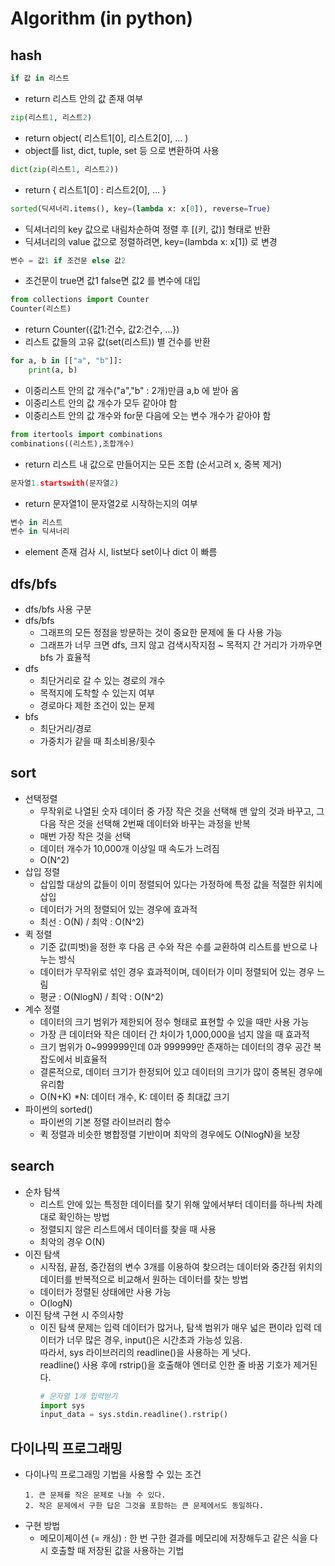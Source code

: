 # Algorithm (in python)

## hash
``` python
if 값 in 리스트
```
- return 리스트 안의 값 존재 여부

``` python
zip(리스트1, 리스트2)
```
- return object( 리스트1[0], 리스트2[0], ... )
- object를 list, dict, tuple, set 등 으로 변환하여 사용

``` python
dict(zip(리스트1, 리스트2))
```
- return { 리스트1[0] : 리스트2[0], ... }

``` python
sorted(딕셔너리.items(), key=(lambda x: x[0]), reverse=True)
```
- 딕셔너리의 key 값으로 내림차순하여 정렬 후 [(키, 값)] 형태로 반환
- 딕셔너리의 value 값으로 정렬하려면, key=(lambda x: x[1]) 로 변경

``` python
변수 = 값1 if 조건문 else 값2
```
- 조건문이 true면 값1 false면 값2 를 변수에 대입

``` python
from collections import Counter
Counter(리스트)
```
- return Counter({값1:건수, 값2:건수, ...})
- 리스트 값들의 고유 값(set(리스트)) 별 건수를 반환

``` python
for a, b in [["a", "b"]]:
    print(a, b)
```
- 이중리스트 안의 값 개수("a","b" : 2개)만큼 a,b 에 받아 옴
- 이중리스트 안의 값 개수가 모두 같아야 함
- 이중리스트 안의 값 개수와 for문 다음에 오는 변수 개수가 같아야 함

``` python
from itertools import combinations
combinations((리스트),조합개수)
```
- return 리스트 내 값으로 만들어지는 모든 조합 (순서고려 x, 중복 제거)

``` python
문자열1.startswith(문자열2)
```
- return 문자열1이 문자열2로 시작하는지의 여부

``` python
변수 in 리스트
변수 in 딕셔너리
```
- element 존재 검사 시, list보다 set이나 dict 이 빠름

## dfs/bfs
- dfs/bfs 사용 구분
- dfs/bfs
    - 그래프의 모든 정점을 방문하는 것이 중요한 문제에 둘 다 사용 가능
    - 그래프가 너무 크면 dfs, 크지 않고 검색시작지점 ~ 목적지 간 거리가 가까우면 bfs 가 효율적
- dfs
    - 최단거리로 갈 수 있는 경로의 개수
    - 목적지에 도착할 수 있는지 여부
    - 경로마다 제한 조건이 있는 문제
- bfs
    - 최단거리/경로
    - 가중치가 같을 때 최소비용/횟수

## sort
- 선택정렬
  - 무작위로 나열된 숫자 데이터 중 가장 작은 것을 선택해 맨 앞의 것과 바꾸고, 그 다음 작은 것을 선택해 2번째 데이터와 바꾸는 과정을 반복
  - 매번 가장 작은 것을 선택
  - 데이터 개수가 10,000개 이상일 때 속도가 느려짐
  - O(N^2)
- 삽입 정렬
  - 삽입할 대상의 값들이 이미 정렬되어 있다는 가정하에 특정 값을 적절한 위치에 삽입
  - 데이터가 거의 정렬되어 있는 경우에 효과적
  - 최선 : O(N) / 최악 : O(N^2)
- 퀵 정렬
  - 기준 값(피벗)을 정한 후 다음 큰 수와 작은 수를 교환하여 리스트를 반으로 나누는 방식
  - 데이터가 무작위로 섞인 경우 효과적이며, 데이터가 이미 정렬되어 있는 경우 느림
  - 평균 : O(NlogN) / 최악 : O(N^2)
- 계수 정렬
  - 데이터의 크기 범위가 제한되어 정수 형태로 표현할 수 있을 때만 사용 가능
  - 가장 큰 데이터와 작은 데이터 간 차이가 1,000,000을 넘지 않을 때 효과적
  - 크기 범위가 0~999999인데 0과 999999만 존재하는 데이터의 경우 공간 복잡도에서 비효율적
  - 결론적으로, 데이터 크기가 한정되어 있고 데이터의 크기가 많이 중복된 경우에 유리함
  - O(N+K) *N: 데이터 개수, K: 데이터 중 최대값 크기
- 파이썬의 sorted()
  - 파이썬의 기본 정렬 라이브러리 함수
  - 퀵 정렬과 비슷한 병합정렬 기반이며 최악의 경우에도 O(NlogN)을 보장
  
## search
- 순차 탐색
  - 리스트 안에 있는 특정한 데이터를 찾기 위해 앞에서부터 데이터를 하나씩 차례대로 확인하는 방법
  - 정렬되지 않은 리스트에서 데이터를 찾을 때 사용
  - 최악의 경우 O(N)
- 이진 탐색
  - 시작점, 끝점, 중간점의 변수 3개를 이용하여 찾으려는 데이터와 중간점 위치의 데이터를 반복적으로 비교해서 원하는 데이터를 찾는 방법
  - 데이터가 정렬된 상태에만 사용 가능
  - O(logN)
- 이진 탐색 구현 시 주의사항
  - 이진 탐색 문제는 입력 데이터가 많거나, 탐색 범위가 매우 넓은 편이라 입력 데이터가 너무 많은 경우, input()은 시간초과 가능성 있음.   
    따라서, sys 라이브러리의 readline()을 사용하는 게 낫다.   
    readline() 사용 후에 rstrip()을 호출해야 엔터로 인한 줄 바꿈 기호가 제거된다.
    ``` python
    # 문자열 1개 입력받기
    import sys
    input_data = sys.stdin.readline().rstrip()
    ```
    
## 다이나믹 프로그래밍 
- 다이나믹 프로그래밍 기법을 사용할 수 있는 조건
  ```
  1. 큰 문제를 작은 문제로 나눌 수 있다.
  2. 작은 문제에서 구한 답은 그것을 포함하는 큰 문제에서도 동일하다.
  ```
- 구현 방법
  - 메모이제이션 (= 캐싱) : 한 번 구한 결과를 메모리에 저장해두고 같은 식을 다시 호출할 때 저장된 값을 사용하는 기법
